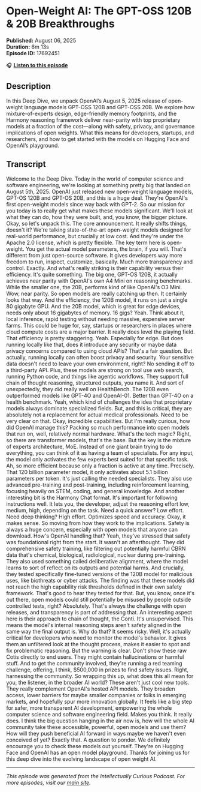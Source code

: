 # Open-Weight AI: The GPT-OSS 120B & 20B Breakthroughs

**Published:** August 06, 2025  
**Duration:** 6m 13s  
**Episode ID:** 17692451

🎧 **[Listen to this episode](https://intellectuallycurious.buzzsprout.com/2529712/episodes/17692451-open-weight-ai-the-gpt-oss-120b-&-20b-breakthroughs)**

## Description

<p>In this Deep Dive, we unpack OpenAI’s August 5, 2025 release of open-weight language models GPT-OSS 120B and GPT-OSS 20B. We explore how mixture-of-experts design, edge-friendly memory footprints, and the Harmony reasoning framework deliver near-parity with top proprietary models at a fraction of the cost—along with safety, privacy, and governance implications of open weights. What this means for developers, startups, and researchers, and how to get started with the models on Hugging Face and OpenAI’s playground.</p>

## Transcript

Welcome to the Deep Dive. Today in the world of computer science and software engineering, we're looking at something pretty big that landed on August 5th, 2025. OpenAI just released new open-weight language models, GPT-OS 120B and GPT-OS 20B, and this is a huge deal. They're OpenAI's first open-weight models since way back with GPT-2. So our mission for you today is to really get what makes these models significant. We'll look at what they can do, how they were built, and, you know, the bigger picture. Okay, so let's unpack this. The core announcement. It really shifts things, doesn't it? We're talking state-of-the-art open-weight models designed for real-world performance, but crucially at low cost. And they're under the Apache 2.0 license, which is pretty flexible. The key term here is open-weight. You get the actual model parameters, the brain, if you will. That's different from just open-source software. It gives developers way more freedom to run, inspect, customize, basically. Much more transparency and control. Exactly. And what's really striking is their capability versus their efficiency. It's quite something. The big one, GPT-OS 120B, it actually achieves near parity with OpenAI's own A4 Mini on reasoning benchmarks. While the smaller one, the 20B, performs kind of like OpenAI's O3 Mini. Wow, near parity. So open models are really catching up then. It certainly looks that way. And the efficiency, the 120B model, it runs on just a single 80 gigabyte GPU. And the 20B model, which is great for edge devices, needs only about 16 gigabytes of memory. 16 gigs? Yeah. Think about it, local inference, rapid testing without needing massive, expensive server farms. This could be huge for, say, startups or researchers in places where cloud compute costs are a major barrier. It really does level the playing field. That efficiency is pretty staggering. Yeah. Especially for edge. But does running locally like that, does it introduce any security or maybe data privacy concerns compared to using cloud APIs? That's a fair question. But actually, running locally can often boost privacy and security. Your sensitive data doesn't need to leave your own environment, right? No sending it off to a third-party API. Plus, these models are strong on tool use web search, running Python code, and things like agentic workflows. They support full chain of thought reasoning, structured outputs, you name it. And sort of unexpectedly, they did really well on HealthBench. The 120B even outperformed models like GPT-4O and OpenAI-01. Better than GPT-4O on a health benchmark. Yeah, which kind of challenges the idea that proprietary models always dominate specialized fields. But, and this is critical, they are absolutely not a replacement for actual medical professionals. Need to be very clear on that. Okay, incredible capabilities. But I'm really curious, how did OpenAI manage this? Packing so much performance into open models that run on, well, relatively normal hardware. What's the tech magic? Right, so there are transformer models, that's the base. But the key is the mixture of experts architecture, MoE. Instead of one giant brain trying to do everything, you can think of it as having a team of specialists. For any input, the model only activates the few experts best suited for that specific task. Ah, so more efficient because only a fraction is active at any time. Precisely. That 120 billion parameter model, it only activates about 5.1 billion parameters per token. It's just calling the needed specialists. They also use advanced pre-training and post-training, including reinforcement learning, focusing heavily on STEM, coding, and general knowledge. And another interesting bit is the Harmony Chat format. It's important for following instructions well. It lets you, the developer, adjust the reasoning effort low, medium, high, depending on the task. Need a quick answer? Low effort. Need deep thinking? High effort. Optimizes speed and accuracy. Okay, it makes sense. So moving from how they work to the implications. Safety is always a huge concern, especially with open models that anyone can download. How's OpenAI handling that? Yeah, they've stressed that safety was foundational right from the start. It wasn't an afterthought. They did comprehensive safety training, like filtering out potentially harmful CBRN data that's chemical, biological, radiological, nuclear during pre-training. They also used something called deliberative alignment, where the model learns to sort of reflect on its outputs and potential harms. And crucially, they tested specifically fine-tuned versions of the 120B model for malicious uses, like biothreats or cyber attacks. The finding was that these models did not reach the high capability risk thresholds defined in their own safety framework. That's good to hear they tested for that. But, you know, once it's out there, open models could still potentially be misused by people outside controlled tests, right? Absolutely. That's always the challenge with open releases, and transparency is part of addressing that. An interesting aspect here is their approach to chain of thought, the Conti. It's unsupervised. This means the model's internal reasoning steps aren't safety aligned in the same way the final output is. Why do that? It seems risky. Well, it's actually critical for developers who need to monitor the model's behavior. It gives them an unfiltered look at the thought process, makes it easier to spot and fix problematic reasoning. But the warning is clear. Don't show these raw Cotis directly to end users. They might contain hallucinations or harmful stuff. And to get the community involved, they're running a red teaming challenge, offering, I think, $500,000 in prizes to find safety issues. Right, harnessing the community. So wrapping this up, what does this all mean for you, the listener, in the broader AI world? These aren't just cool new tools. They really complement OpenAI's hosted API models. They broaden access, lower barriers for maybe smaller companies or folks in emerging markets, and hopefully spur more innovation globally. It feels like a big step for safer, more transparent AI development, empowering the whole computer science and software engineering field. Makes you think. It really does. I think the big question hanging in the air now is, how will the whole AI community take these accessible, powerful, open models and use them? How will they push beneficial AI forward in ways maybe we haven't even conceived of yet? Exactly that. A question to ponder. We definitely encourage you to check these models out yourself. They're on Hugging Face and OpenAI has an open model playground. Thanks for joining us for this deep dive into the evolving landscape of open weight AI.

---
*This episode was generated from the Intellectually Curious Podcast. For more episodes, visit our [main site](https://intellectuallycurious.buzzsprout.com).*
